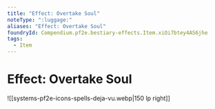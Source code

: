 ```yaml
---
title: "Effect: Overtake Soul"
noteType: ":luggage:"
aliases: "Effect: Overtake Soul"
foundryId: Compendium.pf2e.bestiary-effects.Item.xiOi7btey4AS6jhe
tags:
  - Item
---
```


# Effect: Overtake Soul
![[systems-pf2e-icons-spells-deja-vu.webp|150 lp right]]
